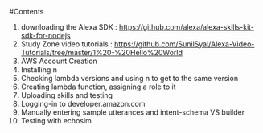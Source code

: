 #Contents
1. downloading the Alexa SDK : https://github.com/alexa/alexa-skills-kit-sdk-for-nodejs
2. Study Zone video tutorials : https://github.com/SunilSyal/Alexa-Video-Tutorials/tree/master/1%20-%20Hello%20World
3. AWS Account Creation
4. Installing n 
5. Checking lambda versions and using n to get to the same version
6. Creating lambda function, assigning a role to it
7. Uploading skills and testing 
8. Logging-in to developer.amazon.com
9. Manually entering sample utterances and intent-schema VS builder
10. Testing with echosim
